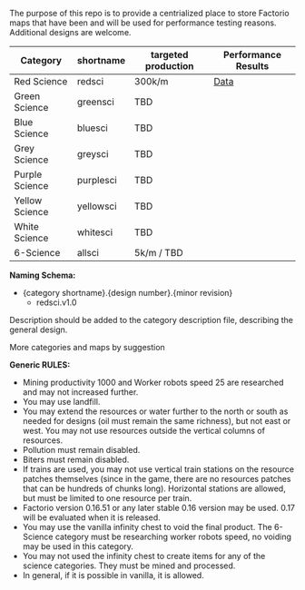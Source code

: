 The purpose of this repo is to provide a centrialized place to store Factorio maps that have been and will be used for performance testing reasons. Additional designs are welcome.


Category | shortname | targeted production | Performance Results
-----|-----|-----|-----
Red Science | redsci | 300k/m | [Data](https://github.com/mulark/factorio-map-archive/blob/master/maps/redsci/redsci%20results.md)
Green Science | greensci | TBD |
Blue Science | bluesci | TBD |
Grey Science | greysci | TBD |
Purple Science | purplesci | TBD |
Yellow Science | yellowsci | TBD |
White Science | whitesci | TBD |
6-Science | allsci | 5k/m / TBD |

**Naming Schema:**
* {category shortname}.{design number}.{minor revision}
  * redsci.v1.0

Description should be added to the category description file, describing the general design.

More categories and maps by suggestion

**Generic RULES:**
* Mining productivity 1000 and Worker robots speed 25 are researched and may not increased further.
* You may use landfill.
* You may extend the resources or water further to the north or south as needed for designs (oil must remain the same richness), but not east or west. You may not use resources outside the vertical columns of resources.
* Pollution must remain disabled.
* Biters must remain disabled.
* If trains are used, you may not use vertical train stations on the resource patches themselves (since in the game, there are no resources patches that can be hundreds of chunks long). Horizontal stations are allowed, but must be limited to one resource per train.
* Factorio version 0.16.51 or any later stable 0.16 version may be used. 0.17 will be evaluated when it is released. 
* You may use the vanilla infinity chest to void the final product. The 6-Science category must be researching worker robots speed, no voiding may be used in this category.
* You may not used the infinity chest to create items for any of the science categories. They must be mined and processed.
* In general, if it is possible in vanilla, it is allowed.
